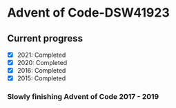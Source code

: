# Advent of Code-DSW41923
## Current progress
- [x] 2021: Completed
- [x] 2020: Completed
- [x] 2016: Completed
- [x] 2015: Completed
### Slowly finishing Advent of Code 2017 - 2019
